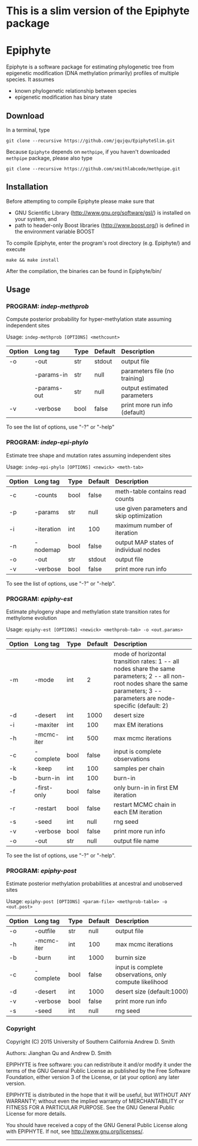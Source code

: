# This is a slim version of the Epiphyte package

# Epiphyte

Epiphyte is a software package for estimating phylogenetic tree from epigenetic
modification (DNA methylation primarily) profiles of multiple species. It
assumes

  - known phylogenetic relationship between species
  - epigenetic modification has binary state


## Download
In a terminal, type
```
git clone --recursive https://github.com/jqujqu/EpiphyteSlim.git
```
Because ``Epiphyte`` depends on ``methpipe``, if you haven't downloaded ``methpipe`` package, please also type
```
git clone --recursive https://github.com/smithlabcode/methpipe.git
```


## Installation

Before attempting to compile Epiphyte please make sure that 

 - GNU Scientific Library (<http://www.gnu.org/software/gsl/>) 
   is installed on your system, and 
 - path to header-only Boost libraries (<http://www.boost.org/>) is 
   defined in the environment variable BOOST

To compile Epiphyte, enter the program's root directory (e.g. Epiphyte/) and
execute

``make && make install``

After the compilation, the binaries can be found in Epiphyte/bin/


## Usage

### PROGRAM: *indep-methprob*
Compute posterior probability for hyper-methylation state assuming independent sites 

Usage: `indep-methprob [OPTIONS] <methcount>`

|Option| Long tag    | Type| Default | Description |
| ---- | :---------- |:----| :-------| :---------- |
|  -o  | -out        | str | stdout  | output file | 
|      | -params-in  | str | null    | parameters file (no training)| 
|      | -params-out | str | null    | output estimated parameters | 
|  -v  | -verbose    | bool| false   | print more run info (default)| 

To see the list of options, use "-?" or "-help"


### PROGRAM: *indep-epi-phylo*

Estimate tree shape and mutation rates assuming independent sites

Usage: ``indep-epi-phylo [OPTIONS] <newick> <meth-tab>``

|Option| Long tag    | Type| Default | Description |
| ---- | :---------- |:----| :-------| :---------- |  
| -c   | -counts    | bool | false   | meth-table contains read counts |
| -p   | -params    | str  | null    | use given parameters and skip optimization |
|  -i  | -iteration | int  | 100     | maximum number of iteration  
|  -n  | -nodemap   | bool | false   | output MAP states of individual nodes|
|  -o  | -out       | str  | stdout  | output file |
|  -v  | -verbose   | bool | false   | print more run info |

To see the list of options, use "-?" or "-help".


### PROGRAM: *epiphy-est*
Estimate phylogeny shape and methylation state transition rates for methylome
evolution

Usage: ``epiphy-est [OPTIONS] <newick> <methprob-tab> -o <out.params>``

|Option| Long tag    | Type| Default | Description |
| ---- | :---------- |:---- | :-------| :---------- |  
|  -m  | -mode       |int   | 2       | mode of horizontal transition rates: 1 -- all nodes share the same parameters; 2 -- all non-root nodes share the same parameters; 3 -- parameters are node-specific (default: 2)| 
|  -d  | -desert     |int   | 1000    | desert size |
|  -i  | -maxiter    |int   | 100     | max EM iterations |
|  -h  | -mcmc-iter  |int   | 500     | max mcmc iterations
|  -c  | -complete   |bool  | false   | input is complete observations |
|  -k  | -keep       |int   | 100     | samples per chain |
|  -b  | -burn-in    |int   | 100     | burn-in |
|  -f  | -first-only |bool  | false   | only burn-in in first EM iteration|
|  -r  | -restart    |bool  | false   | restart MCMC chain in each EM iteration |
|  -s  | -seed       |int   | null    | rng seed |
|  -v  | -verbose    |bool  | false   | print more run info |
|  -o  | -out        |str   | null    | output file name |

To see the list of options, use "-?" or "-help".

### PROGRAM: *epiphy-post*
Estimate posterior methylation probabilities at ancestral and unobserved sites

Usage: ``epiphy-post [OPTIONS] <param-file> <methprob-table> -o <out.post>``

|Option| Long tag    | Type| Default | Description |
| ---- | :---------- |:---- | :-------| :---------- |
| -o   | -outfile    | str  | null    | output file |
| -h   | -mcmc-iter  | int  | 100     | max mcmc iterations |
| -b   | -burn       | int  | 1000    | burnin size |
| -c   | -complete   | bool | false   | input is complete observations, only compute likelihood |
| -d   | -desert     | int  | 1000    | desert size (default:1000)
| -v   | -verbose    | bool | false   | print more run info |
| -s   | -seed       | int  | null    | rng seed |


### Copyright

  Copyright (C) 2015 University of Southern California
                Andrew D. Smith

  Authors: Jianghan Qu and Andrew D. Smith

  EPIPHYTE is free software: you can redistribute it and/or modify
  it under the terms of the GNU General Public License as published by
  the Free Software Foundation, either version 3 of the License, or
  (at your option) any later version.

  EPIPHYTE is distributed in the hope that it will be useful,
  but WITHOUT ANY WARRANTY; without even the implied warranty of
  MERCHANTABILITY or FITNESS FOR A PARTICULAR PURPOSE.  See the
  GNU General Public License for more details.

  You should have received a copy of the GNU General Public License
  along with EPIPHYTE.  If not, see <http://www.gnu.org/licenses/>.


----

[//]: # (These are reference links used in the body of this note and get stripped out when the markdown processor does its job. There is no need to format nicely because it shouldn't be seen. Thanks SO - http://stackoverflow.com/questions/4823468/store-comments-in-markdown-syntax)

   [methpipe]:<https://github.com/smithlabcode/methpipe>
